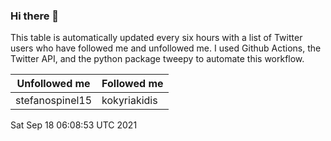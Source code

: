 ### Hi there 👋

This table is automatically updated every six hours with a list of Twitter users who have followed me and unfollowed me. I used Github Actions, the Twitter API, and the python package tweepy to automate this workflow.

| Unfollowed me |  Followed me |
| --- | --- |
|stefanospinel15|kokyriakidis|
Sat Sep 18 06:08:53 UTC 2021
